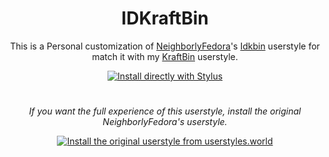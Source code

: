 <h1 align="center">
 IDKraftBin
</h1>
<p align="center">
This is a Personal customization of <a href="https://userstyles.world/user/NeighborlyFedora">NeighborlyFedora</a>'s  <a href="https://userstyles.world/style/10478/idkbin">Idkbin</a> userstyle for match it with my <a href="https://github.com/ThakshilaDamsak/KraftBin">KraftBin</a> userstyle.
</p>
<p align="center">
  <a href="https://raw.githubusercontent.com/ThakshilaDamsak/IDKraftBin/main/IDKraftBin.user.style?token=GHSAT0AAAAAACFIHFHCKPX73GYUOEB3MXZWZGQNR7Q">
    <img alt="Install directly with Stylus" src="https://img.shields.io/badge/Install%20directly%20with-Stylus-00adad.svg"/>
  </a>
  </p>

#
<p align="center">
<i>
If you want the full experience of this userstyle, install the original NeighborlyFedora's userstyle.
</i>
 </p>
<p align="center">
    <a href="https://userstyles.world/style/10478/idkbin">
    <img alt="Install the original userstyle from userstyles.world" src="https://img.shields.io/badge/Install%20the%20original%20userstyle%20from-userstyles.world-00adad.svg"/>
  </a>
  </p>
